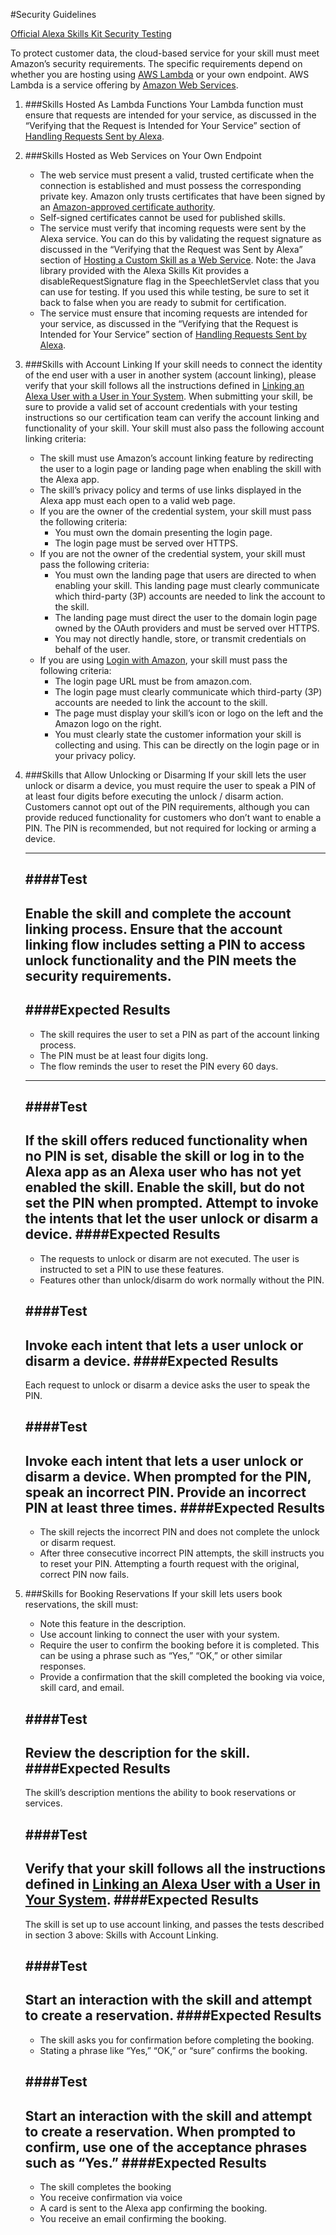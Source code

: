 #Security Guidelines

[Official Alexa Skills Kit Security Testing](https://developer.amazon.com/public/solutions/alexa/alexa-skills-kit/docs/alexa-skills-kit-security-testing)

To protect customer data, the cloud-based service for your skill must meet Amazon’s security requirements. The specific requirements depend on whether you are hosting using [AWS Lambda](http://aws.amazon.com/lambda/) or your own endpoint. AWS Lambda is a service offering by [Amazon Web Services](http://aws.amazon.com/).

1. ###Skills Hosted As Lambda Functions
   Your Lambda function must ensure that requests are intended for your service, as discussed in the “Verifying that the Request is Intended for Your Service” section of [Handling Requests Sent by Alexa](https://developer.amazon.com/public/solutions/alexa/alexa-skills-kit/docs/handling-requests-sent-by-alexa).

2. ###Skills Hosted as Web Services on Your Own Endpoint
    * The web service must present a valid, trusted certificate when the connection is established and must possess the corresponding private key. Amazon only trusts certificates that have been signed by an [Amazon-approved certificate authority](https://www.mozilla.org/en-US/about/governance/policies/security-group/certs/included/).
    * Self-signed certificates cannot be used for published skills.
    * The service must verify that incoming requests were sent by the Alexa service. You can do this by validating the request signature as discussed in the “Verifying that the Request was Sent by Alexa” section of [Hosting a Custom Skill as a Web Service](https://developer.amazon.com/public/solutions/alexa/alexa-skills-kit/docs/developing-an-alexa-skill-as-a-web-service).
    Note: the Java library provided with the Alexa Skills Kit provides a disableRequestSignature flag in the SpeechletServlet class that you can use for testing. If you used this while testing, be sure to set it back to false when you are ready to submit for certification.
    * The service must ensure that incoming requests are intended for your service, as discussed in the “Verifying that the Request is Intended for Your Service” section of [Handling Requests Sent by Alexa](https://developer.amazon.com/public/solutions/alexa/alexa-skills-kit/docs/handling-requests-sent-by-alexa).

3. ###Skills with Account Linking
   If your skill needs to connect the identity of the end user with a user in another system (account linking), please verify that your skill follows all the instructions defined in [Linking an Alexa User with a User in Your System](https://developer.amazon.com/public/solutions/alexa/alexa-skills-kit/docs/linking-an-alexa-user-with-a-user-in-your-system). When submitting your skill, be sure to provide a valid set of account credentials with your testing instructions so our certification team can verify the account linking and functionality of your skill. Your skill must also pass the following account linking criteria:

   * The skill must use Amazon’s account linking feature by redirecting the user to a login page or landing page when enabling the skill with the Alexa app.
   * The skill’s privacy policy and terms of use links displayed in the Alexa app must each open to a valid web page.
   * If you are the owner of the credential system, your skill must pass the following criteria:
      * You must own the domain presenting the login page.
      * The login page must be served over HTTPS.
   * If you are not the owner of the credential system, your skill must pass the following criteria:
      * You must own the landing page that users are directed to when enabling your skill. This landing page must clearly communicate which third-party (3P) accounts are needed to link the account to the skill.
      * The landing page must direct the user to the domain login page owned by the OAuth providers and must be served over HTTPS.
      * You may not directly handle, store, or transmit credentials on behalf of the user.
   * If you are using [Login with Amazon](https://developer.amazon.com/login-with-amazon), your skill must pass the following criteria:
      * The login page URL must be from amazon.com.
      * The login page must clearly communicate which third-party (3P) accounts are needed to link the account to the skill.
      * The page must display your skill’s icon or logo on the left and the Amazon logo on the right.
      * You must clearly state the customer information your skill is collecting and using. This can be directly on the login page or in your privacy policy.

4. ###Skills that Allow Unlocking or Disarming
   If your skill lets the user unlock or disarm a device, you must require the user to speak a PIN of at least four digits before executing the unlock / disarm action. Customers cannot opt out of the PIN requirements, although you can provide reduced functionality for customers who don’t want to enable a PIN. The PIN is recommended, but not required for locking or arming a device.

   ---
   ####Test
   ---
   Enable the skill and complete the account linking process. Ensure that the account linking flow includes setting a PIN to access unlock functionality and the PIN meets the security requirements.
   ---
   ####Expected Results
   ---
   * The skill requires the user to set a PIN as part of the account linking process.
   * The PIN must be at least four digits long.
   * The flow reminds the user to reset the PIN every 60 days.

   ---
   ####Test
   ---
   If the skill offers reduced functionality when no PIN is set, disable the skill or log in to the Alexa app as an Alexa user who has not yet enabled the skill. Enable the skill, but do not set the PIN when prompted. Attempt to invoke the intents that let the user unlock or disarm a device.
   ####Expected Results
   ---
   * The requests to unlock or disarm are not executed. The user is instructed to set a PIN to use these features.
   * Features other than unlock/disarm do work normally without the PIN.

   ####Test
   ---
   Invoke each intent that lets a user unlock or disarm a device.
   ####Expected Results
   ---
   Each request to unlock or disarm a device asks the user to speak the PIN.

   ####Test
   ---
   Invoke each intent that lets a user unlock or disarm a device. When prompted for the PIN, speak an incorrect PIN. Provide an incorrect PIN at least three times.
   ####Expected Results
   ---
   * The skill rejects the incorrect PIN and does not complete the unlock or disarm request.
   * After three consecutive incorrect PIN attempts, the skill instructs you to reset your PIN. Attempting a fourth request with the original, correct PIN now fails.

5. ###Skills for Booking Reservations
   If your skill lets users book reservations, the skill must:
   * Note this feature in the description.
   * Use account linking to connect the user with your system.
   * Require the user to confirm the booking before it is completed. This can be using a phrase such as “Yes,” “OK,” or other similar responses.
   * Provide a confirmation that the skill completed the booking via voice, skill card, and email.

   ####Test
   ---
   Review the description for the skill.
   ####Expected Results
   ---
   The skill’s description mentions the ability to book reservations or services.

   ####Test
   ---
   Verify that your skill follows all the instructions defined in [Linking an Alexa User with a User in Your System](https://developer.amazon.com/public/solutions/alexa/alexa-skills-kit/docs/linking-an-alexa-user-with-a-user-in-your-system).
   ####Expected Results
   ---
   The skill is set up to use account linking, and passes the tests described in section 3 above: Skills with Account Linking.

   ####Test
   ---
   Start an interaction with the skill and attempt to create a reservation.
   ####Expected Results
   ---
   * The skill asks you for confirmation before completing the booking.
   * Stating a phrase like “Yes,” “OK,” or “sure” confirms the booking.

   ####Test
   ---
   Start an interaction with the skill and attempt to create a reservation. When prompted to confirm, use one of the acceptance phrases such as “Yes.”
   ####Expected Results
   ---
   * The skill completes the booking
   * You receive confirmation via voice
   * A card is sent to the Alexa app confirming the booking.
   * You receive an email confirming the booking.






